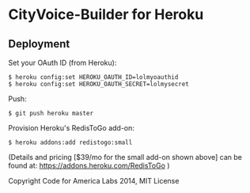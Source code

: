 # CityVoice-Builder for Heroku

## Deployment

Set your OAuth ID (from Heroku):

    $ heroku config:set HEROKU_OAUTH_ID=lolmyoauthid
    $ heroku config:set HEROKU_OAUTH_SECRET=lolmysecret

Push:

    $ git push heroku master

Provision Heroku's RedisToGo add-on:

    $ heroku addons:add redistogo:small

(Details and pricing [$39/mo for the small add-on shown above] can be found at: https://addons.heroku.com/RedisToGo )

Copyright Code for America Labs 2014, MIT License

